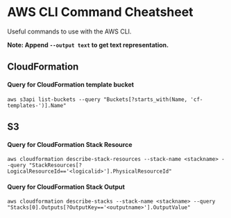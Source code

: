# AWS CLI Command Cheatsheet

Useful commands to use with the AWS CLI.

**Note: Append `--output text` to get text representation.**

## CloudFormation

#### Query for CloudFormation template bucket
`aws s3api list-buckets --query "Buckets[?starts_with(Name, 'cf-templates-')].Name"`

## S3

#### Query for CloudFormation Stack Resource
`aws cloudformation describe-stack-resources --stack-name <stackname> --query "StackResources[?LogicalResourceId=='<logicalid>'].PhysicalResourceId"`

#### Query for CloudFormation Stack Output
`aws cloudformation describe-stacks --stack-name <stackname> --query "Stacks[0].Outputs[?OutputKey=='<outputname>'].OutputValue"`
